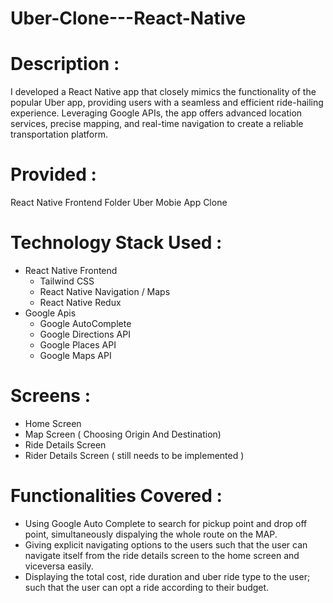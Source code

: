 # Uber-Clone---React-Native

# Description : 
  I developed a React Native app that closely mimics the functionality of the popular Uber app, providing users with a seamless and efficient ride-hailing     
  experience. Leveraging Google APIs, the app offers advanced location services, precise mapping, and real-time navigation to create a reliable transportation 
  platform.

# Provided : 
  React Native Frontend Folder 
  Uber Mobie App Clone 

# Technology Stack Used :
  - React Native Frontend
      - Tailwind CSS
      - React Native Navigation / Maps
      - React Native Redux
  - Google Apis
      - Google AutoComplete
      - Google Directions API
      - Google Places API
      - Google Maps API
  
# Screens :
  - Home Screen 
  - Map Screen ( Choosing Origin And Destination) 
  - Ride Details Screen
  - Rider Details Screen ( still needs to be implemented )

# Functionalities Covered : 
  - Using Google Auto Complete to search for pickup point and drop off point, simultaneously dispalying the whole route on the MAP.
  - Giving explicit navigating options to the users such that the user can navigate itself from the ride details screen to the home screen
    and viceversa easily.
  - Displaying the total cost, ride duration and uber ride type to the user; such that the user can opt a ride according to their budget.

